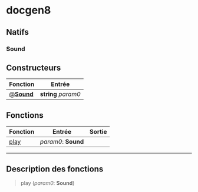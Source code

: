 # docgen8

## Natifs
### Sound
## Constructeurs
|Fonction|Entrée|
|-|-|
|[@**Sound**](#ctor_0)|**string** *param0*|
## Fonctions
|Fonction|Entrée|Sortie|
|-|-|-|
|[play](#func_0)|*param0*: **Sound**||


***
## Description des fonctions

<a id="func_0"></a>
> play (*param0*: **Sound**)

